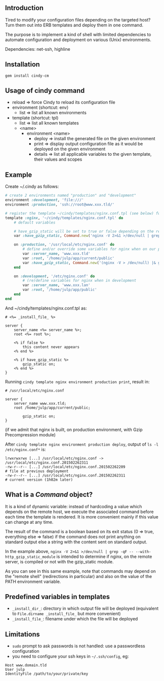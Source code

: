 ## Introduction

Tired to modify your configuration files depending on the targeted host? Turn them out into ERB templates and deploy them in one command.

The purpose is to implement a kind of shell with limited dependencies to automate configuration and deployment on various (Unix) environments.

Dependencies: net-ssh, highline

## Installation

`gem install cindy-cm`

## Usage of cindy command

* reload                        => force Cindy to reload its configuration file
* environment (shortcut: env)
    * list                      => list all known environments
* template (shortcut: tpl)
    * list                      => list all known templates
    * \<name>
        * environment \<name>
            * deploy            => install the generated file on the given environment
            * print             => display output configuration file as it would be deployed on the given environment
            * details           => list all applicable variables to the given template, their values and scopes

## Example

Create ~/.cindy as follows:

```ruby
# create 2 environments named "production" and "development"
environment :development, 'file:///'
environment :production, 'ssh://root@www.xxx.tld/'

# register the template ~/cindy/templates/nginx.conf.tpl (see below) for our nginx configuration
template :nginx, '~/cindy/templates/nginx.conf.tpl' do
    # default variables

    # have_gzip_static will be set to true or false depending on the result of the following command
    var :have_gzip_static, Command.new('nginx -V 2>&1 >/dev/null | grep -qF -- --with-http_gzip_static_module') # (ba|k)sh

    on :production, '/usr/local/etc/nginx.conf' do
        # define and/or override some variables for nginx when on our production environment
        var :server_name, 'www.xxx.tld'
        var :root, '/home/julp/app/current/public'
        var :have_gzip_static, Command.new('(nginx -V > /dev/null) |& grep -qF -- --with-http_gzip_static_module') # (t)csh
    end

    on :development, '/etc/nginx.conf' do
        # (re)define variables for nginx when in development
        var :server_name, 'www.xxx.lan'
        var :root, '/home/julp/app/public'
    end
end
```

And ~/cindy/templates/nginx.conf.tpl as:

```
# <%= _install_file_ %>

server {
    server_name <%= server_name %>;
    root <%= root %>;

    <% if false %>
        this content never appears
    <% end %>

    <% if have_gzip_static %>
        gzip_static on;
    <% end %>
}
```

Running `cindy template nginx environment production print`, result in:

```
# /usr/local/etc/nginx.conf

server {
    server_name www.xxx.tld;
    root /home/julp/app/current/public;

        gzip_static on;
}
```
(if we admit that nginx is built, on production environment, with Gzip Precompression module)

After `cindy template nginx environment production deploy`, output of `ls -l /etc/nginx.conf*` is:

```
lrwxrwxrwx [...] /usr/local/etc/nginx.conf -> /usr/local/etc/nginx.conf.201502262311
-rw-r--r-- [...] /usr/local/etc/nginx.conf.201502262209                              # file at previous deployment
-rw-r--r-- [...] /usr/local/etc/nginx.conf.201502262311                              # current version (1h02m later)
```

## What is a *Command* object?

It is a kind of dynamic variable: instead of hardcoding a value which depends on the remote host, we execute the associated command before each
time the template is rendered. It is more convenient mainly if this value can change at any time.

The result of the command is a boolean based on its exit status (0 => true, everything else => false) if the command does not print anything on
standard output else a string with the content sent on standard output.

In the example above, `nginx -V 2>&1 >/dev/null | grep -qF -- --with-http_gzip_static_module` is intended to determine if nginx, on the remote
server, is compiled or not with the gzip_static module.

As you can see in this same example, note that commands may depend on the "remote shell" (redirections in particular) and also on the value of the
PATH environment variable.

## Predefined variables in templates

* `_install_dir_`: directory in which output file will be deployed (equivalent to `File.dirname _install_file_` but more convenient)
* `_install_file_`: filename under which the file will be deployed

## Limitations

* `sudo` prompt to ask passwords is not handled: use a passwordless configuration
* you need to configure your ssh keys in `~/.ssh/config`, eg:

```
Host www.domain.tld
User julp
IdentityFile /path/to/your/private/key
```
